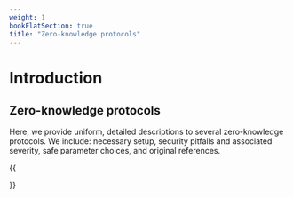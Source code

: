 ```yaml
---
weight: 1
bookFlatSection: true
title: "Zero-knowledge protocols"
---
```


# Introduction

## Zero-knowledge protocols

Here, we provide uniform, detailed descriptions to several zero-knowledge protocols. We include: necessary setup, security pitfalls and associated severity, safe parameter choices, and original references.

{{<section>}}
